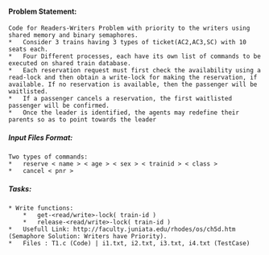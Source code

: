 #### Problem Statement:
    Code for Readers-Writers Problem with priority to the writers using shared memory and binary semaphores. 
    *   Consider 3 trains having 3 types of ticket(AC2,AC3,SC) with 10 seats each.
    *   Four Different processes, each have its own list of commands to be executed on shared train database.
    *   Each reservation request must first check the availability using a read-lock and then obtain a write-lock for making the reservation, if available. If no reservation is available, then the passenger will be waitlisted.
    *   If a passenger cancels a reservation, the first waitlisted passenger will be confirmed.
    *   Once the leader is identified, the agents may redefine their parents so as to point towards the leader

##### Input Files Format:
    Two types of commands:
    *   reserve < name > < age > < sex > < trainid > < class >
    *   cancel < pnr >

##### Tasks:
    * Write functions:
        *   get-<read/write>-lock( train-id )
        *   release-<read/write>-lock( train-id )
    *   Usefull Link: http://faculty.juniata.edu/rhodes/os/ch5d.htm (Semaphore Solution: Writers have Priority).
    *   Files : T1.c (Code) | i1.txt, i2.txt, i3.txt, i4.txt (TestCase)
